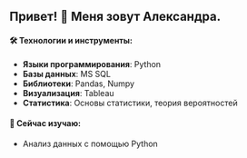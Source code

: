 ## Привет! 👋 Меня зовут Александра.

#### 🛠️ Технологии и инструменты:
- **Языки программирования**: Python
- **Базы данных**: MS SQL
- **Библиотеки**: Pandas, Numpy
- **Визуализация**: Tableau
- **Статистика**: Основы статистики, теория вероятностей

#### 🌱 Сейчас изучаю:
- Анализ данных с помощью Python
  
<!--
**Aleksa675/Aleksa675** is a ✨ _special_ ✨ repository because its `README.md` (this file) appears on your GitHub profile.

Here are some ideas to get you started:

- 🔭 I’m currently working on ...
- 🌱 I’m currently learning ...
- 👯 I’m looking to collaborate on ...
- 🤔 I’m looking for help with ...
- 💬 Ask me about ...
- 📫 How to reach me: ...
- 😄 Pronouns: ...
- ⚡ Fun fact: ...
-->
